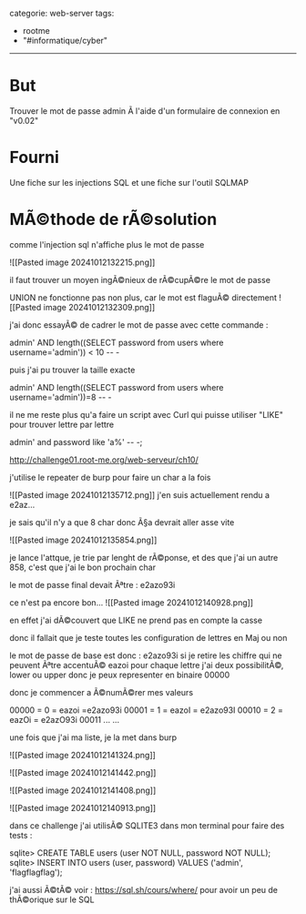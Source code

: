 <script src="../../../js/password-protect.js"></script>

categorie: web-server
tags:
  - rootme
  - "#informatique/cyber"
---
# But

Trouver le mot de passe admin Ã  l'aide d'un formulaire de connexion en "v0.02"

# Fourni

Une fiche sur les injections SQL et une fiche sur l'outil SQLMAP



# MÃ©thode de rÃ©solution


comme l'injection sql n'affiche plus le mot de passe 

![[Pasted image 20241012132215.png]]

il faut trouver un moyen ingÃ©nieux de rÃ©cupÃ©re le mot de passe


UNION ne fonctionne pas non plus, car le mot est flaguÃ© directement ![[Pasted image 20241012132309.png]]

j'ai donc essayÃ© de cadrer le mot de passe avec cette commande : 

admin' AND length((SELECT password from users where username='admin')) < 10 -- -

puis j'ai pu trouver la taille exacte


admin' AND length((SELECT password from users where username='admin'))=8 -- -

il ne me reste plus qu'a faire un script avec Curl qui puisse utiliser "LIKE" pour trouver lettre par lettre

admin' and password like 'a%' -- -;


http://challenge01.root-me.org/web-serveur/ch10/



j'utilise le repeater de burp pour faire un char a la fois


![[Pasted image 20241012135712.png]]
j'en suis actuellement rendu a e2az...

je sais qu'il n'y a que 8 char donc Ã§a devrait aller asse vite


![[Pasted image 20241012135854.png]]

je lance l'attque, je trie par lenght de rÃ©ponse, et des que j'ai un autre 858, c'est que j'ai le bon prochain char

le mot de passe final devait Ãªtre : e2azo93i

ce n'est pa encore bon...
![[Pasted image 20241012140928.png]]

en effet j'ai dÃ©couvert que LIKE ne prend pas en compte la casse

donc il fallait que je teste toutes les configuration de lettres en Maj ou non

le mot de passe de base est donc : e2azo93i
si je retire les chiffre qui ne peuvent Ãªtre accentuÃ©
eazoi
pour chaque lettre j'ai deux possibilitÃ©, lower ou upper
donc je peux representer en binaire
00000

donc je commencer a Ã©numÃ©rer mes valeurs

00000 = 0 = eazoi =e2azo93i
00001 = 1 = eazoI = e2azo93I
00010 = 2 = eazOi = e2azO93i
00011 ...
...

une fois que j'ai ma liste, je la met dans burp 

![[Pasted image 20241012141324.png]]

![[Pasted image 20241012141442.png]]


![[Pasted image 20241012141408.png]]



![[Pasted image 20241012140913.png]]



dans ce challenge j'ai utilisÃ© SQLITE3 dans mon terminal pour faire des tests : 



sqlite> CREATE TABLE users (user NOT NULL, password NOT NULL);
sqlite> INSERT INTO users (user, password) VALUES ('admin', 'flagflagflag');

j'ai aussi Ã©tÃ© voir : https://sql.sh/cours/where/ pour avoir un peu de thÃ©orique sur le SQL
